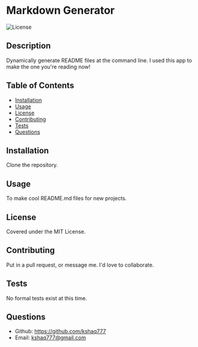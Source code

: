  # Markdown Generator 
  ![License](https://img.shields.io/badge/license-MIT-green)

  ## Description
   Dynamically generate README files at the command line. I used this app to make the one you're reading now!

  ## Table of Contents
  * [Installation](#installation)
  * [Usage](#usage)
  * [License](#license)
  * [Contributing](#contributing)
  * [Tests](#tests)
  * [Questions](#questions)

  ## Installation
   Clone the repository.

  ## Usage
   To make cool README.md files for new projects.

  ## License
   Covered under the MIT License.

  ## Contributing
   Put in a pull request, or message me. I'd love to collaborate.

  ## Tests
   No formal tests exist at this time.

  ## Questions
   * Github: https://github.com/kshaq777
   * Email: [kshaq777@gmail.com](mailto:kshaq777@gmail.com)
  
  